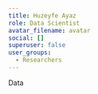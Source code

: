 ```yaml
---
title: Huzeyfe Ayaz
role: Data Scientist
avatar_filename: avatar
social: []
superuser: false
user_groups:
  - Researchers
---
```

Data